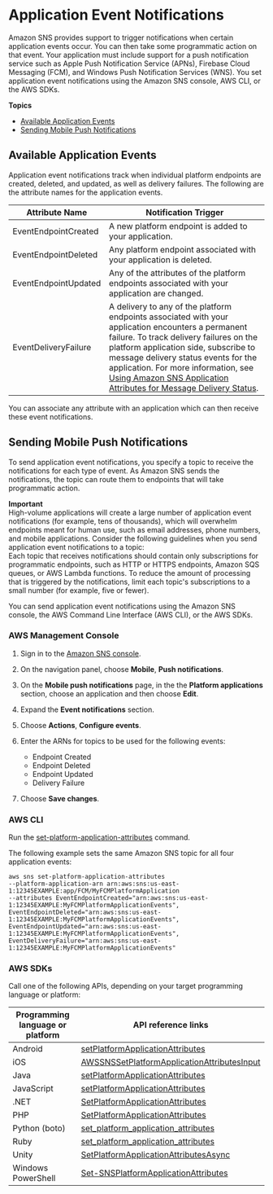 # Application Event Notifications<a name="application-event-notifications"></a>

Amazon SNS provides support to trigger notifications when certain application events occur\. You can then take some programmatic action on that event\. Your application must include support for a push notification service such as Apple Push Notification Service \(APNs\), Firebase Cloud Messaging \(FCM\), and Windows Push Notification Services \(WNS\)\. You set application event notifications using the Amazon SNS console, AWS CLI, or the AWS SDKs\.

**Topics**
+ [Available Application Events](#application-event-notifications-events)
+ [Sending Mobile Push Notifications](#application-event-notifications-howto-set)

## Available Application Events<a name="application-event-notifications-events"></a>

Application event notifications track when individual platform endpoints are created, deleted, and updated, as well as delivery failures\. The following are the attribute names for the application events\.


| Attribute Name | Notification Trigger | 
| --- | --- | 
| EventEndpointCreated | A new platform endpoint is added to your application\. | 
| EventEndpointDeleted | Any platform endpoint associated with your application is deleted\. | 
| EventEndpointUpdated | Any of the attributes of the platform endpoints associated with your application are changed\. | 
| EventDeliveryFailure | A delivery to any of the platform endpoints associated with your application encounters a permanent failure\.  To track delivery failures on the platform application side, subscribe to message delivery status events for the application\. For more information, see [Using Amazon SNS Application Attributes for Message Delivery Status](https://docs.aws.amazon.com/sns/latest/dg/sns-msg-status.html)\.  | 

You can associate any attribute with an application which can then receive these event notifications\. 

## Sending Mobile Push Notifications<a name="application-event-notifications-howto-set"></a>

To send application event notifications, you specify a topic to receive the notifications for each type of event\. As Amazon SNS sends the notifications, the topic can route them to endpoints that will take programmatic action\.

**Important**  
High\-volume applications will create a large number of application event notifications \(for example, tens of thousands\), which will overwhelm endpoints meant for human use, such as email addresses, phone numbers, and mobile applications\. Consider the following guidelines when you send application event notifications to a topic:  
Each topic that receives notifications should contain only subscriptions for programmatic endpoints, such as HTTP or HTTPS endpoints, Amazon SQS queues, or AWS Lambda functions\.
To reduce the amount of processing that is triggered by the notifications, limit each topic's subscriptions to a small number \(for example, five or fewer\)\.

You can send application event notifications using the Amazon SNS console, the AWS Command Line Interface \(AWS CLI\), or the AWS SDKs\. 

### AWS Management Console<a name="application-event-notifications-howto-set-console"></a>

1. Sign in to the [Amazon SNS console](https://console.aws.amazon.com/sns/)\.

1. On the navigation panel, choose **Mobile**, **Push notifications**\.

1. On the **Mobile push notifications** page, in the the **Platform applications** section, choose an application and then choose **Edit**\.

1. Expand the **Event notifications** section\.

1. Choose **Actions**, **Configure events**\.

1. Enter the ARNs for topics to be used for the following events:
   + Endpoint Created
   + Endpoint Deleted
   + Endpoint Updated
   + Delivery Failure

1. Choose **Save changes**\.

### AWS CLI<a name="awscli"></a>

Run the [set\-platform\-application\-attributes](https://docs.aws.amazon.com/cli/latest/reference/sns/set-platform-application-attributes.html) command\.

The following example sets the same Amazon SNS topic for all four application events:

```
aws sns set-platform-application-attributes
--platform-application-arn arn:aws:sns:us-east-1:12345EXAMPLE:app/FCM/MyFCMPlatformApplication
--attributes EventEndpointCreated="arn:aws:sns:us-east-1:12345EXAMPLE:MyFCMPlatformApplicationEvents",
EventEndpointDeleted="arn:aws:sns:us-east-1:12345EXAMPLE:MyFCMPlatformApplicationEvents",
EventEndpointUpdated="arn:aws:sns:us-east-1:12345EXAMPLE:MyFCMPlatformApplicationEvents",
EventDeliveryFailure="arn:aws:sns:us-east-1:12345EXAMPLE:MyFCMPlatformApplicationEvents"
```

### AWS SDKs<a name="application-event-notifications-sdk"></a>

Call one of the following APIs, depending on your target programming language or platform:


| Programming language or platform | API reference links | 
| --- | --- | 
| Android | [setPlatformApplicationAttributes](https://docs.aws.amazon.com/AWSAndroidSDK/latest/javadoc/com/amazonaws/services/sns/AmazonSNSClient.html#setPlatformApplicationAttributes%28com.amazonaws.services.sns.model.SetPlatformApplicationAttributesRequest%29) | 
| iOS | [AWSSNSSetPlatformApplicationAttributesInput](https://docs.aws.amazon.com/AWSiOSSDK/latest/Classes/AWSSNSSetPlatformApplicationAttributesInput.html) | 
| Java | [setPlatformApplicationAttributes](https://docs.aws.amazon.com/AWSJavaSDK/latest/javadoc/com/amazonaws/services/sns/AmazonSNSClient.html#setPlatformApplicationAttributes(com.amazonaws.services.sns.model.SetPlatformApplicationAttributesRequest)) | 
| JavaScript | [setPlatformApplicationAttributes](https://docs.aws.amazon.com/AWSJavaScriptSDK/latest/AWS/SNS.html#setPlatformApplicationAttributes-property) | 
| \.NET | [SetPlatformApplicationAttributes](https://docs.aws.amazon.com/sdkfornet/v3/apidocs/index.html?page=SNS/MSNSSNSSetPlatformApplicationAttributesSetPlatformApplicationAttributesRequest.html&tocid=Amazon_SimpleNotificationService_AmazonSimpleNotificationServiceClient) | 
| PHP | [SetPlatformApplicationAttributes](https://docs.aws.amazon.com/aws-sdk-php/v3/api/api-sns-2010-03-31.html#setplatformapplicationattributes) | 
| Python \(boto\) | [set\_platform\_application\_attributes](http://boto.readthedocs.org/en/latest/ref/sns.html) | 
| Ruby | [set\_platform\_application\_attributes](https://docs.aws.amazon.com/sdkforruby/api/Aws/SNS/Client.html#set_platform_application_attributes-instance_method) | 
| Unity | [SetPlatformApplicationAttributesAsync](https://docs.aws.amazon.com/sdkfornet/v3/apidocs/index.html?page=SNS/MSNSSNSSetPlatformApplicationAttributesAsyncSetPlatformApplicationAttributesRequestCancellationToken.html&tocid=Amazon_SimpleNotificationService_AmazonSimpleNotificationServiceClient) | 
| Windows PowerShell | [Set\-SNSPlatformApplicationAttributes](https://docs.aws.amazon.com/powershell/latest/reference/items/Set-SNSPlatformApplicationAttributes.html) | 